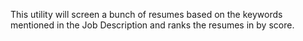 This utility will screen a bunch of resumes based on the keywords mentioned in the Job Description and ranks the resumes in by score.
